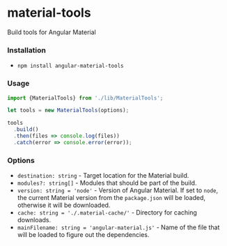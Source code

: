 # material-tools
Build tools for Angular Material

### Installation
- `npm install angular-material-tools`

### Usage

```typescript
import {MaterialTools} from './lib/MaterialTools';

let tools = new MaterialTools(options);

tools
  .build()
  .then(files => console.log(files))
  .catch(error => console.error(error));
```

### Options
* `destination: string` - Target location for the Material build.
* `modules?: string[]` - Modules that should be part of the build.
* `version: string = 'node'` - Version of Angular Material. If set to `node`, the current
Material version from the `package.json` will be loaded, otherwise it will be downloaded.
* `cache: string = './.material-cache/'` - Directory for caching downloads.
* `mainFilename: string = 'angular-material.js'` - Name of the file that will be loaded to
figure out the dependencies.
